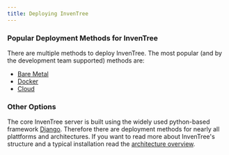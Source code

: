```yaml
---
title: Deploying InvenTree
---
```


###  Popular Deployment Methods for InvenTree

There are multiple methods to deploy InvenTree. The most popular (and by the development team  supported) methods are:

- [Bare Metal](bare-metal)
- [Docker](docker)
- [Cloud](cloud)

### Other Options

The core InvenTree server is built using the widely used python-based framework [Django](https://django.org/). Therefore there are  deployment methods for nearly all plattforms and architectures. If you want to read more about InvenTree's structure and a typical installation read the [architecture overview](../contribute/code/architecture).